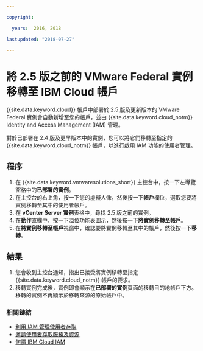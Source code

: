 ```yaml
---

copyright:

  years:  2016, 2018

lastupdated: "2018-07-27"

---
```


# 將 2.5 版之前的 VMware Federal 實例移轉至 IBM Cloud 帳戶

{{site.data.keyword.cloud}} 帳戶中部署於 2.5 版及更新版本的 VMware Federal 實例會自動新增至您的帳戶，並由 {{site.data.keyword.cloud_notm}} Identity and Access Management (IAM) 管理。 

對於已部署在 2.4 版及更早版本中的實例，您可以將它們移轉至指定的 {{site.data.keyword.cloud_notm}} 帳戶，以進行啟用 IAM 功能的使用者管理。

## 程序

1. 在 {{site.data.keyword.vmwaresolutions_short}} 主控台中，按一下左導覽窗格中的**已部署的實例**。
2. 在主控台的右上角，按一下您的虛擬人像，然後按一下**帳戶**欄位，選取您要將實例移轉至其中的使用者帳戶。
3. 在 **vCenter Server 實例**表格中，尋找 2.5 版之前的實例。
4. 在**動作**直欄中，按一下溢位功能表圖示，然後按一下**將實例移轉至帳戶**。
5. 在**將實例移轉至帳戶**視窗中，確認要將實例移轉至其中的帳戶，然後按一下**移轉**。

## 結果

1. 您會收到主控台通知，指出已接受將實例移轉至指定 {{site.data.keyword.cloud_notm}} 帳戶的要求。 
2. 移轉實例完成後，實例即會顯示在**已部署的實例**頁面的移轉目的地帳戶下方。移轉的實例不再顯示於移轉來源的原始帳戶中。

### 相關鏈結

* [利用 IAM 管理使用者存取](../vmonic/iam.html)
* [邀請使用者存取服務及資源](../vmonic/iamuserinvite.html)
* [何謂 IBM Cloud IAM](https://console.stage1.bluemix.net/docs/iam/index.html#iamoverview)
